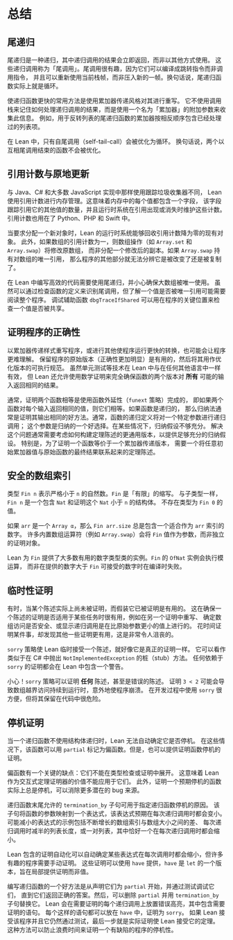 <!--
# Summary
-->

# 总结

<!--
## Tail Recursion
-->

## 尾递归

<!--
Tail recursion is recursion in which the results of recursive calls are returned immediately, rather than being used in some other way.
These recursive calls are called _tail calls_.
Tail calls are interesting because they can be compiled to a jump instruction rather than a call instruction, and the current stack frame can be re-used instead of pushing a new frame.
In other words, tail-recursive functions are actually loops.
-->

尾递归是一种递归，其中递归调用的结果会立即返回，而非以其他方式使用。
这些递归调用称为「尾调用」。尾调用很有趣，因为它们可以编译成跳转指令而非调用指令，
并且可以重新使用当前栈帧，而非压入新的一帧。换句话说，尾递归函数实际上就是循环。

<!--
A common way to make a recursive function faster is to rewrite it in accumulator-passing style.
Instead of using the call stack to remember what is to be done with the result of a recursive call, an additional argument called an _accumulator_ is used to collect this information.
For example, an accumulator for a tail-recursive function that reverses a list contains the already-seen list entries, in reverse order.
-->

使递归函数更快的常用方法是使用累加器传递风格对其进行重写。
它不使用调用栈来记住如何处理递归调用的结果，而是使用一个名为「累加器」的附加参数来收集此信息。
例如，用于反转列表的尾递归函数的累加器按相反顺序包含已经处理过的列表项。

<!--
In Lean, only self-tail-calls are optimized into loops.
In other words, two functions that each end with a tail call to the other will not be optimized.
-->

在 Lean 中，只有自尾调用（self-tail-call）会被优化为循环。
换句话说，两个以互相尾调用结束的函数不会被优化。

<!--
## Reference Counting and In-Place Updates
-->

## 引用计数与原地更新

<!--
Rather than using a tracing garbage collector, as is done in Java, C#, and most JavaScript implementations, Lean uses reference counting for memory management.
This means that each value in memory contains a field that tracks how many other values refer to it, and the run-time system maintains these counts as references appear or disappear.
Reference counting is also used in Python, PHP, and Swift.
-->

与 Java、C# 和大多数 JavaScript 实现中那样使用跟踪垃圾收集器不同，
Lean 使用引用计数进行内存管理。这意味着内存中的每个值都包含一个字段，
该字段跟踪引用它的其他值的数量，并且运行时系统在引用出现或消失时维护这些计数。
引用计数也用在了 Python、PHP 和 Swift 中。

<!--
When asked to allocate a fresh object, Lean's run-time system is able to recycle existing objects whose reference counts are falling to zero.
Additionally, array operations such as `Array.set` and `Array.swap` will mutate an array if its reference count is one, rather than allocating a modified copy.
If `Array.swap` holds the only reference to an array, then no other part of the program can tell that it was mutated rather than copied.
-->

当要求分配一个新对象时，Lean 的运行时系统能够回收引用计数降为零的现有对象。
此外，如果数组的引用计数为一，则数组操作（如 `Array.set` 和 `Array.swap`）将修改原数组，
而非分配一个修改后的副本。如果 `Array.swap` 持有对数组的唯一引用，
那么程序的其他部分就无法分辨它是被改变了还是被复制了。

<!--
Writing efficient code in Lean requires the use of tail recursion and being careful to ensure that large arrays are used uniquely.
While tail calls can be identified by inspecting the function's definition, understanding whether a value is referred to uniquely may require reading the whole program.
The debugging helper `dbgTraceIfShared` can be used at key locations in the program to check that a value is not shared.
-->

在 Lean 中编写高效的代码需要使用尾递归，并小心确保大数组被唯一使用。
虽然可以通过检查函数的定义来识别尾调用，但了解一个值是否被唯一引用可能需要阅读整个程序。
调试辅助函数 `dbgTraceIfShared` 可以用在程序的关键位置来检查一个值是否被共享。

<!--
## Proving Programs Correct
-->

## 证明程序的正确性

<!--
Rewriting a program in accumulator-passing style, or making other transformations that make it run faster, can also make it more difficult to understand.
It can be useful to keep the original version of the program that is more clearly correct, and then use it as an executable specification for the optimized version.
While techniques such as unit testing work just as well in Lean as in any other language, Lean also enables the use of mathematical proofs that completely ensure that both versions of the function return the same result for _all possible_ inputs.
-->

以累加器传递样式重写程序，或进行其他使程序运行更快的转换，也可能会让程序更难理解。
保留程序的原始版本（正确性更加明显）是有用的，然后将其用作优化版本的可执行规范。
虽然单元测试等技术在 Lean 中与在任何其他语言中一样有效，
但 Lean 还允许使用数学证明来完全确保函数的两个版本对 **所有** 可能的输入返回相同的结果。

<!--
Typically, proving that two functions are equal is done using function extensionality (the `funext` tactic), which is the principle that two functions are equal if they return the same values for every input.
If the functions are recursive, then induction is usually a good way to prove that their outputs are the same.
Usually, the recursive definition of the function will make recursive calls on one particular argument; this argument is a good choice for induction.
In some cases, the induction hypothesis is not strong enough.
Fixing this problem usually requires thought about how to construct a more general version of the theorem statement that provides induction hypotheses that are strong enough.
In particular, to prove that a function is equivalent to an accumulator-passing version, a theorem statement that relates arbitrary initial accumulator values to the final result of the original function is needed.
-->

通常，证明两个函数相等是使用函数外延性（`funext` 策略）完成的，
即如果两个函数对每个输入返回相同的值，则它们相等。如果函数是递归的，
那么归纳法通常是证明其输出相同的好方法。通常，函数的递归定义将对一个特定参数进行递归调用；
这个参数是归纳的一个好选择。在某些情况下，归纳假设不够充分。
解决这个问题通常需要考虑如何构建定理陈述的更通用版本，以提供足够充分的归纳假设。
特别是，为了证明一个函数等价于一个累加器传递版本，
需要一个将任意初始累加器值与原始函数的最终结果联系起来的定理陈述。

<!--
## Safe Array Indices
-->

## 安全的数组索引

<!--
The type `Fin n` represents natural numbers that are strictly less than `n`.
`Fin` is short for "finite".
As with subtypes, a `Fin n` is a structure that contains a `Nat` and a proof that this `Nat` is less than `n`.
There are no values of type `Fin 0`.
-->

类型 `Fin n` 表示严格小于 `n` 的自然数。`Fin` 是「有限」的缩写。
与子类型一样，`Fin n` 是一个包含 `Nat` 和证明这个 `Nat` 小于 `n` 的结构体。
不存在类型为 `Fin 0` 的值。

<!--
If `arr` is an `Array α`, then `Fin arr.size` always contains a number that is a suitable index into `arr`.
Many of the built-in array operators, such as `Array.swap`, take `Fin` values as arguments rather than separated proof objects.
-->

如果 `arr` 是一个 `Array α`，那么 `Fin arr.size` 总是包含一个适合作为 `arr` 索引的数字。
许多内置数组运算符（例如 `Array.swap`）会将 `Fin` 值作为参数，而非独立的证明对象。

<!--
Lean provides instances of most of the useful numeric type classes for `Fin`.
The `OfNat` instances for `Fin` perform modular arithmetic rather than failing at compile time if the number provided is larger than the `Fin` can accept.
-->

Lean 为 `Fin` 提供了大多数有用的数字类型类的实例。`Fin` 的 `OfNat` 实例会执行模运算，
而非在提供的数字大于 `Fin` 可接受的数字时在编译时失败。

<!--
## Provisional Proofs
-->

## 临时性证明

<!--
Sometimes, it can be useful to pretend that a statement is proved without actually doing the work of proving it.
This can be useful when making sure that a proof of a statement would be suitable for some task, such as a rewrite in another proof, determining that an array access is safe, or showing that a recursive call is made on a smaller value than the original argument.
It's very frustrating to spend time proving something, only to discover that some other proof would have been more useful.
-->

有时，当某个陈述实际上尚未被证明，而假装它已被证明是有用的。
这在确保一个陈述的证明是否适用于某些任务时很有用，例如在另一个证明中重写、
确定数组访问是否安全、或显示递归调用是在比原始参数更小的值上进行的。
花时间证明某件事，却发现其他一些证明更有用，这是非常令人沮丧的。

<!--
The `sorry` tactic causes Lean to provisionally accept a statement as if it were a real proof.
It can be seen as analogous to a stub method that throws a `NotImplementedException` in C#.
Any proof that relies on `sorry` includes a warning in Lean.
-->

`sorry` 策略使 Lean 临时接受一个陈述，就好像它是真正的证明一样。
它可以看作类似于在 C# 中抛出 `NotImplementedException` 的桩（stub）方法。
任何依赖于 `sorry` 的证明都会在 Lean 中包含一个警告。

<!--
Be careful!
The `sorry` tactic can prove _any_ statement, even false statements.
Proving that `3 < 2` can cause an out-of-bounds array access to persist to runtime, unexpectedly crashing a program.
Using `sorry` is convenient during development, but keeping it in the code is dangerous.
-->

小心！`sorry` 策略可以证明 **任何** 陈述，甚至是错误的陈述。
证明 `3 < 2` 可能会导致数组越界访问持续到运行时，意外地使程序崩溃。
在开发过程中使用 `sorry` 很方便，但将其保留在代码中很危险。

<!--
## Proving Termination
-->

## 停机证明

<!--
When a recursive function does not use structural recursion, Lean cannot automatically determine that it terminates.
In these situations, the function could just be marked `partial`.
However, it is also possible to provide a proof that the function terminates.
-->

当一个递归函数不使用结构体递归时，Lean 无法自动确定它是否停机。
在这些情况下，该函数可以用 `partial` 标记为偏函数。但是，也可以提供证明函数停机的证明。

<!--
Partial functions have a key downside: they can't be unfolded during type checking or in proofs.
This means that Lean's value as an interactive theorem prover can't be applied to them.
Additionally, showing that a function that is expected to terminate actually always does terminate removes one more potential source of bugs.
-->

偏函数有一个关键的缺点：它们不能在类型检查或证明中展开。
这意味着 Lean 作为交互式定理证明器的价值不能应用于它们。
此外，证明一个预期停机的函数实际上总是停机，可以消除更多潜在的 bug 来源。

<!--
The `termination_by` clause that's allowed at the end of a function can be used to specify the reason why a recursive function terminates.
The clause maps the function's arguments to an expression that is expected to be smaller for each recursive call.
Some examples of expressions that might decrease are the difference between a growing index into an array and the array's size, the length of a list that's cut in half at each recursive call, or a pair of lists, exactly one of which shrinks on each recursive call.
-->

递归函数末尾允许的 `termination_by` 子句可用于指定递归函数停机的原因。
该子句将函数的参数映射到一个表达式，该表达式预期在每次递归调用时都会变小。
可能减小的表达式的示例包括不断增长的数组索引与数组大小之间的差、
每次递归调用时减半的列表长度，或一对列表，其中恰好一个在每次递归调用时都会缩小。

<!--
Lean contains proof automation that can automatically determine that some expressions shrink with each call, but many interesting programs will require manual proofs.
These proofs can be provided with `have`, a version of `let` that's intended for locally providing proofs rather than values.
-->

Lean 包含的证明自动化可以自动确定某些表达式在每次调用时都会缩小，但许多有趣的程序需要手动证明。
这些证明可以使用 `have` 提供，`have` 是 `let` 的一个版本，旨在局部提供证明而非值。

<!--
A good way to write recursive functions is to begin by declaring them `partial` and debugging them with testing until they return the right answers.
Then, `partial` can be removed and replaced with a `termination_by` clause.
Lean will place error highlights on each recursive call for which a proof is needed that contains the statement that needs to be proved.
Each of these statements can be placed in a `have`, with the proof being `sorry`.
If Lean accepts the program and it still passes its tests, the final step is to actually prove the theorems that enable Lean to accept it.
This approach can prevent wasting time on proving that a buggy program terminates.
-->

编写递归函数的一个好方法是从声明它们为 `partial` 开始，并通过测试调试它们，
直到它们返回正确的答案。然后，可以删除 `partial` 并用 `termination_by` 子句替换它。
Lean 会在需要证明的每个递归调用上放置错误高亮，其中包含需要证明的语句。
每个这样的语句都可以放在 `have` 中，证明为 `sorry`。
如果 Lean 接受该程序并且它仍然通过测试，最后一步就是实际证明使 Lean 接受它的定理。
这种方法可以防止浪费时间来证明一个有缺陷的程序的停机性。
